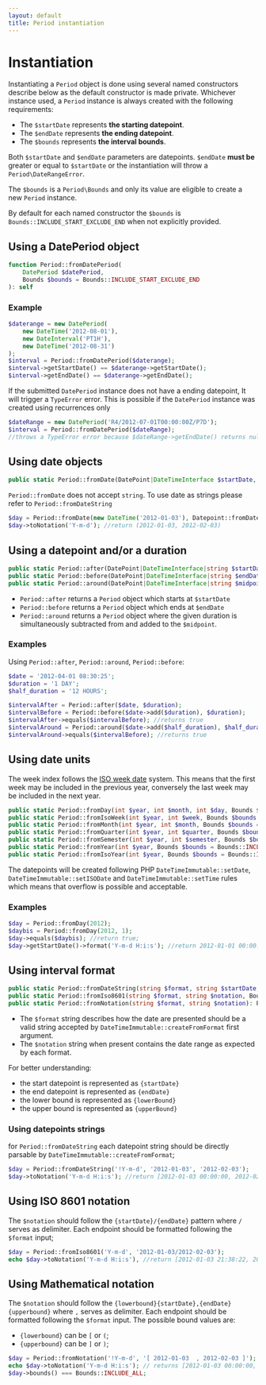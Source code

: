 ```yaml
---
layout: default
title: Period instantiation
---
```


# Instantiation

Instantiating a `Period` object is done using several named constructors describe below as the default constructor is
made private. Whichever instance used, a `Period` instance is always created with the following requirements:

- The `$startDate` represents **the starting datepoint**.
- The `$endDate` represents **the ending datepoint**.
- The `$bounds` represents **the interval bounds**. 

Both `$startDate` and `$endDate` parameters are datepoints. `$endDate` **must be** greater or equal to `$startDate` or the instantiation will throw a `Period\DateRangeError`.

The `$bounds` is a `Period\Bounds` and only its value are eligible to create a new `Period` instance.

<p class="message-info">By default for each named constructor the <code>$bounds</code> is <code>Bounds::INCLUDE_START_EXCLUDE_END</code> when not explicitly provided.</p>

## Using a DatePeriod object

~~~php
function Period::fromDatePeriod(
    DatePeriod $datePeriod,
    Bounds $bounds = Bounds::INCLUDE_START_EXCLUDE_END
): self
~~~

### Example

~~~php
$daterange = new DatePeriod(
    new DateTime('2012-08-01'),
    new DateInterval('PT1H'),
    new DateTime('2012-08-31')
);
$interval = Period::fromDatePeriod($daterange);
$interval->getStartDate() == $daterange->getStartDate();
$interval->getEndDate() == $daterange->getEndDate();
~~~

<p class="message-warning">If the submitted <code>DatePeriod</code> instance does not have a ending datepoint, It will trigger a <code>TypeError</code> error. This is possible if the <code>DatePeriod</code> instance was created using recurrences only</p>

~~~php
$dateRange = new DatePeriod('R4/2012-07-01T00:00:00Z/P7D');
$interval = Period::fromDatePeriod($dateRange);
//throws a TypeError error because $dateRange->getEndDate() returns null
~~~

## Using date objects

~~~php
public static Period::fromDate(DatePoint|DateTimeInterface $startDate, DatePoint|DateTimeInterface $endDate, Bounds $bounds = Bounds::INCLUDE_START_EXCLUDE_END): Period
~~~

<p class="message-warning"><code>Period::fromDate</code> does not accept <code>string</code>. To use date as strings please refer to <code>Period::fromDateString</code></p>

~~~php
$day = Period::fromDate(new DateTime('2012-01-03'), Datepoint::fromDateString('2012-02-03'), Bounds::EXCLUDE_ALL);
$day->toNotation('Y-m-d'); //return (2012-01-03, 2012-02-03)
~~~

## Using a datepoint and/or a duration

~~~php
public static Period::after(DatePoint|DateTimeInterface|string $startDate, Period|Duration|DateInterval|string $duration, Bounds $bounds = Bounds::INCLUDE_START_EXCLUDE_END): Period
public static Period::before(DatePoint|DateTimeInterface|string $endDate, Period|Duration|DateInterval|string $duration, Bounds $bounds = Bounds::INCLUDE_START_EXCLUDE_END): Period
public static Period::around(DatePoint|DateTimeInterface|string $midpoint, Period|Duration|DateInterval|string $duration, Bounds $bounds = Bounds::INCLUDE_START_EXCLUDE_END): Period
~~~

- `Period::after` returns a `Period` object which starts at `$startDate`
- `Period::before` returns a `Period` object which ends at `$endDate`
- `Period::around` returns a `Period` object where the given duration is simultaneously subtracted from and added to the `$midpoint`.

### Examples

Using `Period::after`, `Period::around`, `Period::before`:

~~~php
$date = '2012-04-01 08:30:25';
$duration = '1 DAY';
$half_duration = '12 HOURS';

$intervalAfter = Period::after($date, $duration);
$intervalBefore = Period::before($date->add($duration), $duration);
$intervalAfter->equals($intervalBefore); //returns true
$intervalAround = Period::around($date->add($half_duration), $half_duration);
$intervalAround->equals($intervalBefore); //returns true
~~~

## Using date units

<p class="message-notice">The week index follows the <a href="https://en.wikipedia.org/wiki/ISO_week_date" target="_blank">ISO week date</a> system. This means that the first week may be included in the previous year, conversely the last week may be included in the next year.</p>

~~~php
public static Period::fromDay(int $year, int $month, int $day, Bounds $bounds = Bounds::INCLUDE_START_EXCLUDE_END): Period
public static Period::fromIsoWeek(int $year, int $week, Bounds $bounds = Bounds::INCLUDE_START_EXCLUDE_END): Period
public static Period::fromMonth(int $year, int $month, Bounds $bounds = Bounds::INCLUDE_START_EXCLUDE_END): Period
public static Period::fromQuarter(int $year, int $quarter, Bounds $bounds = Bounds::INCLUDE_START_EXCLUDE_END): Period
public static Period::fromSemester(int $year, int $semester, Bounds $bounds = Bounds::INCLUDE_START_EXCLUDE_END): Period
public static Period::fromYear(int $year, Bounds $bounds = Bounds::INCLUDE_START_EXCLUDE_END): Period
public static Period::fromIsoYear(int $year, Bounds $bounds = Bounds::INCLUDE_START_EXCLUDE_END): Period
~~~

<p class="message-info">The datepoints will be created following PHP <code>DateTimeImmutable::setDate</code>, <code>DateTimeImmutable::setISODate</code> and <code>DateTimeImmutable::setTime</code> rules<br> which means that overflow is possible and acceptable.</p>

### Examples

~~~php
$day = Period::fromDay(2012);
$daybis = Period::fromDay(2012, 1);
$day->equals($daybis); //return true;
$day->getStartDate()->format('Y-m-d H:i:s'); //return 2012-01-01 00:00:00
~~~

## Using interval format

~~~php
public static Period::fromDateString(string $format, string $startDate, string $endDate, Bounds $bounds = Bounds::INCLUDE_START_EXCLUDE_END): Period
public static Period::fromIso8601(string $format, string $notation, Bounds $bounds = Bounds::INCLUDE_START_EXCLUDE_END): Period
public static Period::fromNotation(string $format, string $notation): Period
~~~

- The `$format` string describes how the date are presented should be a valid string accepted by `DateTimeImmutable::createFromFormat` first argument.
- The `$notation` string when present contains the date range as expected by each format.

For better understanding:

- the start datepoint is represented as `{startDate}`
- the end datepoint is represented as `{endDate}`
- the lower bound is represented as `{lowerBound}`
- the upper bound is represented as `{upperBound}`

### Using datepoints strings

for `Period::fromDateString` each datepoint string should be directly parsable by `DateTimeImmutable::createFromFormat`;

~~~php
$day = Period::fromDateString('!Y-m-d', '2012-01-03', '2012-02-03');
$day->toNotation('Y-m-d H:i:s'); //return [2012-01-03 00:00:00, 2012-02-03 00:00:00)
~~~

## Using ISO 8601 notation

The `$notation` should follow the `{startDate}/{endDate}` pattern where `/` serves as delimiter. Each endpoint should be formatted following the `$format` input;

~~~php
$day = Period::fromIso8601('Y-m-d', '2012-01-03/2012-02-03');
echo $day->toNotation('Y-m-d H:i:s'), //return [2012-01-03 21:38:22, 2012-02-03 21:38:22)
~~~

## Using Mathematical notation

The `$notation` should follow the `{lowerbound}{startDate},{endDate}{upperbound}` where `,` serves as delimiter. 
Each endpoint should be formatted following the `$format` input.
The possible bound values are:

- `{lowerbound}` can be `[` or `(`;
- `{upperbound}` can be `]` or `)`;

~~~php
$day = Period::fromNotation('!Y-m-d', '[ 2012-01-03  , 2012-02-03 ]');
echo $day->toNotation('Y-m-d H:i:s'); // returns [2012-01-03 00:00:00, 2012-02-03 00:00:00]
$day->bounds() === Bounds::INCLUDE_ALL;
~~~
